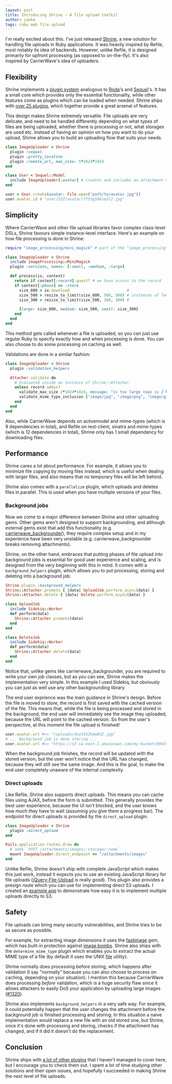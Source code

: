 ```yaml
---
layout: post
title: Introducing Shrine – A file upload toolkit
author: janko
tags: ruby web file upload
---
```


I'm really excited about this. I've just released [Shrine], a new solution for
handling file uploads in Ruby applications. It was heavily inspired by Refile,
most notably its idea of backends. However, unlike Refile, it is designed
primarily for upfront processing (as opposed to on-the-fly). It's also inspired
by CarrierWave's idea of uploaders.

## Flexibility

Shrine implements a [plugin system] analogous to [Roda]'s and [Sequel]'s. It
has a small core which provides only the essential functionality, while other
features come as plugins which can be loaded when needed. Shrine ships with
[over 25 plugins], which together provide a great arsenal of features.

This design makes Shrine extremely versatile. File uploads are very delicate,
and need to be handled differently depending on what types of files are being
uploaded, whether there is processing or not, what storages are used etc.
Instead of having an opinion on how you want to do your upload, Shrine allows
you to build an uploading flow that suits your needs.

```rb
class ImageUploader < Shrine
  plugin :sequel
  plugin :pretty_location
  plugin :remote_url, max_size: 5*1024*1024
end
```
```rb
class User < Sequel::Model
  include ImageUploader[:avatar] # creates and includes an attachment module
end
```
```rb
user = User.create(avatar: File.open("path/to/avatar.jpg"))
user.avatar.id # "user/532/avatar/f753g598sm3l2.jpg"
```

## Simplicity

Where CarrierWave and other file upload libraries favor complex class-level
DSLs, Shrine favours simple instance-level interface. Here's an example on how
file processing is done in Shrine:

```rb
require "image_processing/mini_magick" # part of the "image_processing" gem

class ImageUploader < Shrine
  include ImageProcessing::MiniMagick
  plugin :versions, names: [:small, :medium, :large]

  def process(io, context)
    return if context[:record].guest? # we have access to the record
    if context[:phase] == :store
      size_800 = io.download                         #
      size_500 = resize_to_limit(size_800, 500, 500) # instances of Tempfile
      size_300 = resize_to_limit(size_500, 300, 300) #

      {large: size_800, medium: size_500, small: size_300}
    end
  end
end
```

This method gets called whenever a file is uploaded, so you can just use regular
Ruby to specify exactly how and when processing is done. You can also choose
to do some processing on caching as well.

Validations are done in a similar fashion:

```rb
class ImageUploader < Shrine
  plugin :validation_helpers

  Attacher.validate do
    # Evaluated inside an instance of Shrine::Attacher.
    unless record.admin?
      validate_max_size 2*1024*1024, message: "is too large (max is 2 MB)"
      validate_mime_type_inclusion ["image/jpg", "image/png", "image/gif"]
    end
  end
end
```

Also, while CarrierWave depends on activemodel and mime-types (which is 9
dependencies in total), and Refile on rest-client, sinatra and mime-types
(which is 12 dependencies in total), Shrine only has 1 small dependency for
downloading files.

## Performance

Shrine cares a lot about performance. For example, it allows you to minimize
file copying by moving files instead, which is useful when dealing with larger
files, and also means that no temporary files will be left behind.

Shrine also comes with a `parallelize` plugin, which uploads and deletes files
in parallel. This is used when you have multiple versions of your files.

### Background jobs

Now we come to a major difference between Shrine and other uploading gems.
Other gems aren't designed to support backgrounding, and although external gems
exist that add this functionality (e.g. [carrierwave_backgrounder]), they
require complex setup and in my experience have been very unstable (e.g.
carrierwave_backgrounder breaks removing attachments).

Shrine, on the other hand, embraces that putting phases of file upload into
background jobs is essential for good user experience and scaling, and is
designed from the very beginning with this in mind. It comes with a
`background_helpers` plugin, which allows you to put processing, storing and
deleting into a background job:

```rb
Shrine.plugin :background_helpers
Shrine::Attacher.promote { |data| UploadJob.perform_async(data) }
Shrine::Attacher.delete { |data| Delete.perform_async(data) }
```
```rb
class UploadJob
  include Sidekiq::Worker
  def perform(data)
    Shrine::Attacher.promote(data)
  end
end
```
```rb
class DeleteJob
  include Sidekiq::Worker
  def perform(data)
    Shrine::Attacher.delete(data)
  end
end
```

Notice that, unlike gems like carrierwave_backgrounder, you are required to
write your own job classes, but as you can see, Shrine makes the implementation
very simple. In this example I used Sidekiq, but obviously you can just as well
use any other backgrounding library.

The end user exprience was the main guidance in Shrine's design. Before the
file is moved to store, the record is first saved with the cached version of
the file. This means that, while the file is being processed and stored in the
background, the end user will immediately see the image they uploaded, because
the URL will point to the cached version. So from the user's perspective, at
this moment the file upload is finished!

```rb
user.avatar.url #=> "/uploads/dso3432kdw032.jpg"
# ... Background job is done storing ...
user.avatar.url #=> "https://s3-sa-east-1.amazonaws.com/my-bucket/0943sf8gfk13.jpg"
```

When the background job finishes, the record will be updated with the stored
version, but the user won't notice that the URL has changed, because they
will still see the same image. And this is the goal, to make the end user
completely unaware of the internal complexity.

### Direct uploads

Like Refile, Shrine also supports direct uploads. This means you can cache
files using AJAX, before the form is submitted. This generally provides the best
user experience, because the UI isn't blocked, and the user knows how much
they have to wait (assuming you give them a progress bar). The endpoint for
direct uploads is provided by the `direct_upload` plugin.

```rb
class ImageUploader < Shrine
  plugin :direct_upload
end
```
```rb
Rails.application.routes.draw do
  # adds `POST /attachments/images/:storage/:name`
  mount ImageUploader.direct_endpoint => "/attachments/images"
end
```

Unlike Refile, Shrine doesn't ship with complete JavaScript which makes this
just work, instead it expects you to use an existing JavaScript library for
file uploads ([jQuery-File-Upload] is really good). This plugin also provides a
presign route which you can use for implementing direct S3 uploads. I created
an [example app] to demonstrate how easy it is to implement multiple uploads
directly to S3.

## Safety

File uploads can bring many security vulnerabilities, and Shrine tries to be as
secure as possible.

For example, for extracting image dimensions it uses the [fastimage] gem, which
has built-in protection against [image bombs]. Shrine also ships with the
`determine_mime_type` plugin which enables you to extract the actual MIME type
of a file (by default it uses the UNIX [file] utility).

Shrine normally does processing before storing, which happens after validation
(I say "normally" because you can also choose to process on caching, depending
on your situation). I mention this because CarrierWave does processing *before*
validation, which is a huge security flaw since it allows attackers to easily
DoS your application by uploading large images ([#1320]).

Shrine also implements `background_helpers` in a very safe way. For example, it
could potentially happen that the user changes the attachment before the
background job is finished processing and storing. In this situation a naive
implementation would replace a new file with an old stored one, but Shrine,
once it's done with processing and storing, checks if the attachment has
changed, and if it did it doesn't do the replacement.

## Conclusion

Shrine ships with [a lot of other plugins] that I haven't managed to cover here,
but I encourage you to check them out. I spent a lot of time studying other
solutions and their open issues, and hopefully I succeeded in making Shrine the
next level of file uploads.

[Shrine]: https://github.com/janko-m/shrine
[plugin system]: http://twin.github.io/the-plugin-system-of-sequel-and-roda/
[Roda]: https://github.com/jeremyevans/roda
[Sequel]: https://github.com/jeremyevans/sequel
[over 25 plugins]: http://shrinerb.com#plugins
[a lot of other plugins]: http://shrinerb.com#plugins
[carrierwave_backgrounder]: https://github.com/lardawge/carrierwave_backgrounder
[jQuery-File-Upload]: https://github.com/blueimp/jQuery-File-Upload
[example app]: https://github.com/janko-m/shrine-example
[fastimage]: https://github.com/sdsykes/fastimage
[image bombs]: https://www.bamsoftware.com/hacks/deflate.html
[#1320]: https://github.com/carrierwaveuploader/carrierwave/issues/1320
[file]: http://linux.die.net/man/1/file
